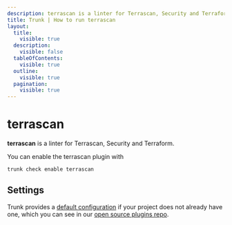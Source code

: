 ```yaml
---
description: terrascan is a linter for Terrascan, Security and Terraform
title: Trunk | How to run terrascan
layout:
  title:
    visible: true
  description:
    visible: false
  tableOfContents:
    visible: true
  outline:
    visible: true
  pagination:
    visible: true
---
```


# terrascan

**terrascan** is a linter for Terrascan, Security and Terraform.

You can enable the terrascan plugin with

```shell
trunk check enable terrascan
```

## Settings



Trunk provides a [default configuration](https://github.com/trunk-io/plugins/tree/main/linters/terrascan) if your project does not already have one,
which you can see in our [open source plugins repo](https://github.com/trunk-io/plugins/tree/main).
